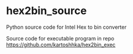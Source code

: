 # hex2bin_source
Python source code for Intel Hex to bin converter

Source code for executable program in repo https://github.com/kartoshhka/hex2bin_exec
